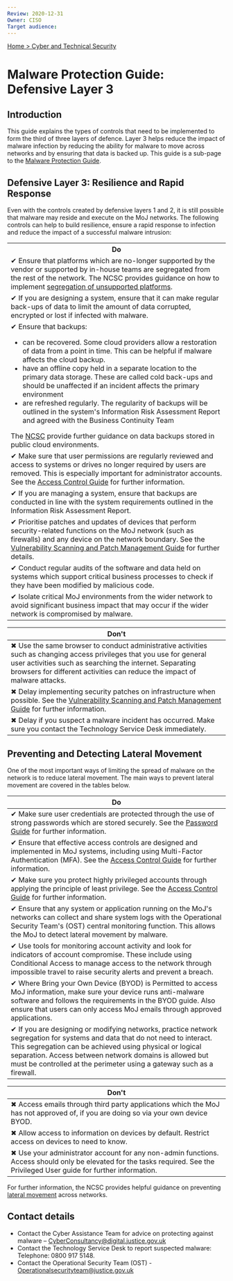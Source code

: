 ```yaml
---
Review: 2020-12-31
Owner: CISO
Target audience:
---
```


[Home > Cyber and Technical Security](home-security-policies-guides.md)

# Malware Protection Guide: Defensive Layer 3

## Introduction

This guide explains the types of controls that need to be implemented to form the third of three layers of defence. Layer 3 helps reduce the impact of malware infection by reducing the ability for malware to move across networks and by ensuring that data is backed up. This guide is a sub-page to the [Malware Protection Guide](malware-protection-guide-introduction).

## Defensive Layer 3: Resilience and Rapid Response

Even with the controls created by defensive layers 1 and 2, it is still possible that malware may reside and execute on the MoJ networks. The following controls can help to build resilience, ensure a rapid response to infection and reduce the impact of a successful malware intrusion:

<table>
<tr><th>Do</th></tr>
<tr><td>✔ Ensure that platforms which are no-longer supported by the vendor or supported by in-house teams are segregated from the rest of the network. The NCSC provides guidance on how to implement <a href="https://www.ncsc.gov.uk/guidance/obsolete-platforms-security-guidance">segregation of unsupported platforms</a>.</td></tr>
<tr><td>✔ If you are designing a system, ensure that it can make regular back-ups of data to limit the amount of data corrupted, encrypted or lost if infected with malware.</td></tr>
<tr><td>✔ Ensure that backups:<ul>
<li>can be recovered. Some cloud providers allow a restoration of data from a point in time. This can be helpful if malware affects the cloud backup.</li>
<li>have an offline copy held in a separate location to the primary data storage. These are called cold back-ups and should be unaffected if an incident affects the primary environment</li>
<li>are refreshed regularly. The regularity of backups will be outlined in the system's Information Risk Assessment Report and agreed with the Business Continuity Team</li></ul>
The <a href="https://www.ncsc.gov.uk/blog-post/offline-backups-in-an-online-world">NCSC</a> provide further guidance on data backups stored in public cloud environments.</td></tr>
<tr><td>✔ Make sure that user permissions are regularly reviewed and access to systems or drives no longer required by users are removed. This is especially important for administrator accounts. See the <a href="../access-control-guide/">Access Control Guide</a> for further information.</td></tr>
<tr><td>✔ If you are managing a system, ensure that backups are conducted in line with the system requirements outlined in the Information Risk Assessment Report.</td></tr>
<tr><td>✔ Prioritise patches and updates of devices that perform security-related functions on the MoJ network (such as firewalls) and any device on the network boundary. See the <a href="../vulnerability-scanning-and-patch-management-guide/">Vulnerability Scanning and Patch Management Guide</a> for further details.</td></tr>
<tr><td>✔ Conduct regular audits of the software and data held on systems which support critical business processes to check if they have been modified by malicious code.</td></tr>
<tr><td>✔ Isolate critical MoJ environments from the wider network to avoid significant business impact that may occur if the wider network is compromised by malware.</td></tr>
</table>

| Don't |
|---|
| ✖ Use the same browser to conduct administrative activities such as changing access privileges that you use for general user activities such as searching the internet. Separating browsers for different activities can reduce the impact of malware attacks. |
| ✖ Delay implementing security patches on infrastructure when possible. See the [Vulnerability Scanning and Patch Management Guide](../vulnerability-scanning-and-patch-management-guide/) for further information. |
| ✖ Delay if you suspect a malware incident has occurred. Make sure you contact the Technology Service Desk immediately.|

## Preventing and Detecting Lateral Movement

One of the most important ways of limiting the spread of malware on the network is to reduce lateral movement. The main ways to prevent lateral movement are covered in the tables below.

| Do |
|--- |
| ✔ Make sure user credentials are protected through the use of strong passwords which are stored securely. See the [Password Guide](../password-management-guide/) for further information. |
| ✔ Ensure that effective access controls are designed and implemented in MoJ systems, including using Multi-Factor Authentication (MFA). See the [Access Control Guide](../access-control-guide/) for further information. |
| ✔ Make sure you protect highly privileged accounts through applying the principle of least privilege. See the [Access Control Guide](../access-control-guide/) for further information. |
| ✔ Ensure that any system or application running on the MoJ's networks can collect and share system logs with the Operational Security Team's (OST) central monitoring function. This allows the MoJ to detect lateral movement by malware. |
| ✔ Use tools for monitoring account activity and look for indicators of account compromise. These include using Conditional Access to manage access to the network through impossible travel to raise security alerts and prevent a breach.  |
| ✔ Where Bring your Own Device (BYOD) is Permitted to access MoJ information, make sure your device runs anti-malware software and follows the requirements in the BYOD guide. Also ensure that users can only access MoJ emails through approved applications. |
| ✔ If you are designing or modifying networks, practice network segregation for systems and data that do not need to interact. This segregation can be achieved using physical or logical separation. Access between network domains is allowed but must be controlled at the perimeter using a gateway such as a firewall. |

| Don't |
|---|
| ✖ Access emails through third party applications which the MoJ has not approved of, if you are doing so via your own device BYOD. |
| ✖ Allow access to information on devices by default. Restrict access on devices to need to know. |
| ✖ Use your administrator account for any non-admin functions. Access should only be elevated for the tasks required. See the Privileged User guide for further information. |

For further information, the NCSC provides helpful guidance on preventing [lateral movement](https://www.ncsc.gov.uk/guidance/preventing-lateral-movement) across networks.

## Contact details

* Contact the Cyber Assistance Team for advice on protecting against malware – [CyberConsultancy@digital.justice.gov.uk](mailto:CyberConsultancy@digital.justice.gov.uk)
* Contact the Technology Service Desk to report suspected malware:<br/>Telephone: 0800 917 5148.
* Contact the Operational Security Team (OST) - [Operationalsecurityteam@justice.gov.uk](mailto:Operationalsecurityteam@justice.gov.uk)
